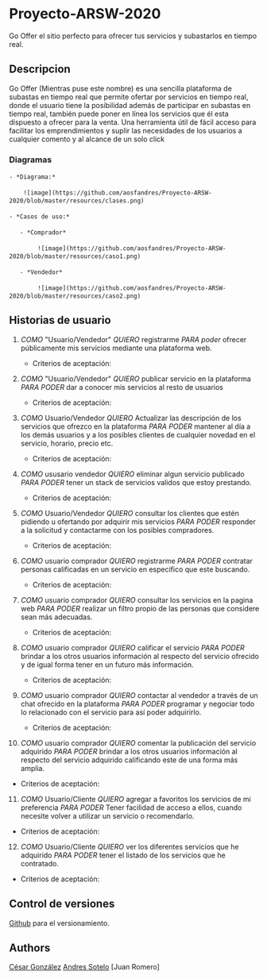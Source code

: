 # Proyecto-ARSW-2020

Go Offer el sitio perfecto para ofrecer tus servicios y subastarlos en tiempo real.

## Descripcion

Go Offer (Mientras puse este nombre) es una sencilla plataforma de subastas en tiempo real que permite ofertar por servicios en tiempo real,
donde el usuario tiene la posibilidad además de participar en subastas en tiempo real, también puede poner en línea los servicios que él esta dispuesto a ofrecer para la venta.
Una herramienta útil de fácil acceso para facilitar los emprendimientos y suplir las necesidades de los usuarios a cualquier comento y al alcance de un solo click


### Diagramas
	- *Diagrama:*
	
		![image](https://github.com/aosfandres/Proyecto-ARSW-2020/blob/master/resources/clases.png)
		
	- *Casos de uso:*
	
	   - *Comprador*
	   
			![image](https://github.com/aosfandres/Proyecto-ARSW-2020/blob/master/resources/caso1.png)
			
	   - *Vendedor*
	   
			![image](https://github.com/aosfandres/Proyecto-ARSW-2020/blob/master/resources/caso2.png)

## Historias de usuario
1. *COMO* "Usuario/Vendedor"  *QUIERO* registrarme *PARA poder* ofrecer públicamente mis servicios mediante una plataforma web.
   - Criterios de aceptación:
		
2. *COMO* "Usuario/Vendedor"  *QUIERO* publicar servicio en la plataforma *PARA PODER* dar a conocer mis servicios al resto de usuarios 
   - Criterios de aceptación:
	 	
3. *COMO* Usuario/Vendedor *QUIERO*  Actualizar las descripción de los servicios que ofrezco en la plataforma *PARA PODER* mantener al día a los demás usuarios y a los posibles clientes de cualquier novedad en el servicio, horario, precio etc.
   - Criterios de aceptación:
	 
4. *COMO* ususario vendedor *QUIERO* eliminar algun servicio publicado *PARA PODER* tener un stack de servicios validos que estoy prestando.
   - Criterios de aceptación:
	 
5. *COMO* Usuario/Vendedor *QUIERO* consultar los clientes que estén pidiendo u ofertando por adquirir mis servicios *PARA PODER* responder a la solicitud y contactarme con los posibles compradores.
   - Criterios de aceptación:
	 
6. *COMO* usuario comprador *QUIERO* registrarme *PARA PODER* contratar personas calificadas en un servicio en especifico que este buscando.
   - Criterios de aceptación:
	 
7. *COMO* usuario comprador *QUIERO* consultar los servicios en la pagina web *PARA PODER* realizar un filtro propio de las personas que considere sean más adecuadas.
   - Criterios de aceptación:
	 
8. *COMO* usuario comprador *QUIERO* calificar el servicio *PARA PODER* brindar a los otros usuarios información al respecto del servicio ofrecido y de igual forma tener en un futuro más información.
   - Criterios de aceptación:
	 
9. *COMO* usuario comprador *QUIERO* contactar al vendedor a través de un chat ofrecido en la plataforma *PARA PODER* programar y negociar todo lo relacionado con el servicio para así poder adquirirlo.
   - Criterios de aceptación:

10. *COMO* usuario comprador *QUIERO* comentar la publicación del servicio adquirido *PARA PODER* brindar a los otros usuarios información al respecto del servicio adquirido calificando este de una forma más amplia.
   - Criterios de aceptación:

11. *COMO* Usuario/Cliente *QUIERO* agregar a favoritos los servicios de mi preferencia *PARA PODER* Tener facilidad de acceso a ellos, cuando necesite volver a utilizar un servicio o recomendarlo.
   - Criterios de aceptación:

12. *COMO* Usuario/Cliente *QUIERO* ver los diferentes servicios que he adquirido *PARA PODER* tener el listado de los servicios que he contratado.
   - Criterios de aceptación:
	

## Control de versiones 

[Github](https://github.com/) para el versionamiento.

## Authors

[César González](https://github.com/csarssj) 
[Andres Sotelo](https://github.com/aosfandres)
[Juan Romero]